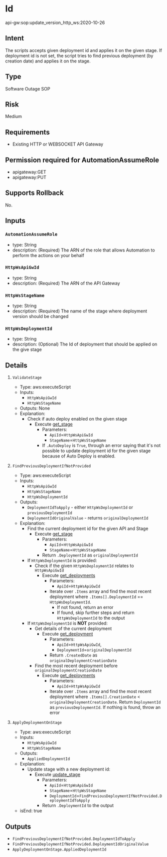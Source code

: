 # Id
api-gw:sop:update_version_http_ws:2020-10-26

## Intent
The scripts accepts given deployment id and applies it on the given stage. If deployment id is not set, the script tries to find previous deployment (by creation date) and applies it on the stage. 


## Type
Software Outage SOP

## Risk
Medium

## Requirements
* Existing HTTP or WEBSOCKET API Gateway

## Permission required for AutomationAssumeRole
* apigateway:GET
* apigateway:PUT

## Supports Rollback
No.

## Inputs
### `AutomationAssumeRole`
  * type: String
  * description: (Required) The ARN of the role that allows Automation to perform the actions on your behalf
### `HttpWsApiGwId`
  * type: String
  * description: (Required) The ARN of the API Gateway
### `HttpWsStageName`
  * type: String
  * description: (Required) The name of the stage where deployment version should be changed
### `HttpWsDeploymentId`
  * type: String
  * description: (Optional) The Id of deployment that should be applied on the give stage

## Details
1. `ValidateStage`
    * Type: aws:executeScript
    * Inputs:
        * `HttpWsApiGwId`
        * `HttpWsStageName`
    * Outputs: None
    * Explanation:
        * Check if auto deploy enabled on the given stage
          * Execute [get_stage](https://boto3.amazonaws.com/v1/documentation/api/latest/reference/services/apigatewayv2.html#ApiGatewayV2.Client.get_stage)
            * Parameters:
              * `ApiId`=`HttpWsApiGwId`
              * `StageName`=`HttpWsStageName`
            * If `.AutoDeploy` is `True`, through an error saying that it's not possible to update deployment id for the given stage because of Auto Deploy is enabled.
1. `FindPreviousDeploymentIfNotProvided`
    * Type: aws:executeScript
    * Inputs:
        * `HttpWsApiGwId`
        * `HttpWsStageName`
        * `HttpWsDeploymentId`
    * Outputs:
      * `DeploymentIdToApply` - either `HttpWsDeploymentId` or `previousDeploymentId`
      * `DeploymentIdOriginalValue` - returns `originalDeploymentId`
    * Explanation:
        * Find the current deployment id for the given API and Stage
          * Execute [get_stage](https://boto3.amazonaws.com/v1/documentation/api/latest/reference/services/apigatewayv2.html#ApiGatewayV2.Client.get_stage)
            * Parameters:
              * `ApiId`=`HttpWsApiGwId`
              * `StageName`=`HttpWsStageName`
            * Return `.DeploymentId` as `originalDeploymentId`
        * If `HttpWsDeploymentId` is provided:
          * Check if the given `HttpWsDeploymentId` relates to `HttpWsApiGwId`
            * Execute [get_deployments](https://boto3.amazonaws.com/v1/documentation/api/latest/reference/services/apigatewayv2.html#ApiGatewayV2.Client.get_deployments)
              * Parameters:
                * `ApiId`=`HttpWsApiGwId`
              * Iterate over `.Items` array and find the most recent deployment where `.Items[].DeploymentId` == `HttpWsDeploymentId`.
                * If not found, return an error
                * If found, skip further steps and return `HttpWsDeploymentId` to the output
        * If `HttpWsDeploymentId` is **NOT** provided:
          * Get details of the current deployment 
            * Execute [get_deployment](https://boto3.amazonaws.com/v1/documentation/api/latest/reference/services/apigatewayv2.html#ApiGatewayV2.Client.get_deployment)
              * Parameters:
                * `ApiId`=`HttpWsApiGwId`,
                * `DeploymentId`=`originalDeploymentId`
              * Return `.CreatedDate` as `originalDeploymentCreationDate`
          * Find the most recent deployment before `originalDeploymentCreationDate`
            * Execute [get_deployments](https://boto3.amazonaws.com/v1/documentation/api/latest/reference/services/apigatewayv2.html#ApiGatewayV2.Client.get_deployments)
              * Parameters:
                * `ApiId`=`HttpWsApiGwId`
              * Iterate over `.Items` array and find the most recent deployment where `.Items[].CreationDate` < `originalDeploymentCreationDate`. Return `DeploymentId` as `previousDeploymentId`. If  nothing is found, throw an error

1. `ApplyDeploymentOnStage`
    * Type: aws:executeScript
    * Inputs:
        * `HttpWsApiGwId`
        * `HttpWsStageName`
    * Outputs:
        * `AppliedDeploymentId`
    * Explanation:
        * Update stage with a new deployment id:
          * Execute [update_stage](https://boto3.amazonaws.com/v1/documentation/api/latest/reference/services/apigatewayv2.html#ApiGatewayV2.Client.update_stage)
            * Parameters:
              * `ApiId`=`HttpWsApiGwId`
              * `StageName`=`HttpWsStageName`
              * `DeploymentId`=`FindPreviousDeploymentIfNotProvided.DeploymentIdToApply`
            * Return `.DeploymentId` to the output
    * isEnd: true

## Outputs
* `FindPreviousDeploymentIfNotProvided.DeploymentIdToApply`
* `FindPreviousDeploymentIfNotProvided.DeploymentIdOriginalValue`
* `ApplyDeploymentOnStage.AppliedDeploymentId`